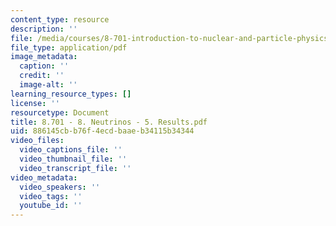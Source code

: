 ```yaml
---
content_type: resource
description: ''
file: /media/courses/8-701-introduction-to-nuclear-and-particle-physics-fall-2020/8701-8-neutrinos-5-results.pdf
file_type: application/pdf
image_metadata:
  caption: ''
  credit: ''
  image-alt: ''
learning_resource_types: []
license: ''
resourcetype: Document
title: 8.701 - 8. Neutrinos - 5. Results.pdf
uid: 886145cb-b76f-4ecd-baae-b34115b34344
video_files:
  video_captions_file: ''
  video_thumbnail_file: ''
  video_transcript_file: ''
video_metadata:
  video_speakers: ''
  video_tags: ''
  youtube_id: ''
---
```

